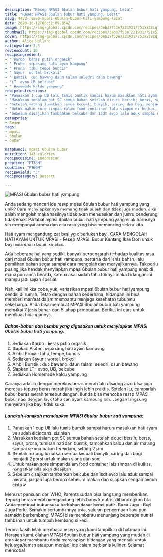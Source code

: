 ```yaml
---
description: "Resep MPASI 6bulan bubur hati yampung, Lezat"
title: "Resep MPASI 6bulan bubur hati yampung, Lezat"
slug: 4403-resep-mpasi-6bulan-bubur-hati-yampung-lezat
date: 2020-10-12T06:32:09.854Z
image: https://img-global.cpcdn.com/recipes/3eb37f53e7221931/751x532cq70/mpasi-6bulan-bubur-hati-yampung-foto-resep-utama.jpg
thumbnail: https://img-global.cpcdn.com/recipes/3eb37f53e7221931/751x532cq70/mpasi-6bulan-bubur-hati-yampung-foto-resep-utama.jpg
cover: https://img-global.cpcdn.com/recipes/3eb37f53e7221931/751x532cq70/mpasi-6bulan-bubur-hati-yampung-foto-resep-utama.jpg
author: Alice Holland
ratingvalue: 3.5
reviewcount: 10
recipeingredient:
- " Karbo  beras putih organik"
- " Prohe  sepasang hati ayam kampung"
- " Prona  tahu tempe buncis"
- " Sayur  wortel brokoli"
- " Bumtik  duo bawang daun salam seledri daun bawang"
- "LT  evoo UB belcube"
- " Homemade kaldu yampung"
recipeinstructions:
- "Panaskan 1 cup UB lalu tumis bumtik sampai harum masukkan hati ayam yg sudah dicincang, sisihkan"
- "Masukkan kedalam pot SC semua bahan setelah dicuci bersih; beras, sayur, prona, tumisan hati dan bumtik, tambahkan kaldu dan air matang sampai semua bahan terendam, setting 2 jam"
- "Setelah matang lumatkan semua kecuali bumyik, saring dan bagi menjadi 2 porsi untuk makan siang dan sore"
- "Untuk makan sore simpan dalam food container lalu simpan di kulkas, hangatkan bila akan disajikan"
- "Sebelum disajikan tambahkan belcube dan 1sdt evoo lalu aduk sampai merata, jangan lupa berdoa sebelum makan dan suapkan dengan penuh cinta 💕"
categories:
- Resep
tags:
- mpasi
- 6bulan
- bubur

katakunci: mpasi 6bulan bubur 
nutrition: 143 calories
recipecuisine: Indonesian
preptime: "PT38M"
cooktime: "PT60M"
recipeyield: "3"
recipecategory: Dessert

---
```



![MPASI 6bulan bubur hati yampung](https://img-global.cpcdn.com/recipes/3eb37f53e7221931/751x532cq70/mpasi-6bulan-bubur-hati-yampung-foto-resep-utama.jpg)

Anda sedang mencari ide resep mpasi 6bulan bubur hati yampung yang unik? Cara menyiapkannya memang tidak susah dan tidak juga mudah. Jika salah mengolah maka hasilnya tidak akan memuaskan dan justru cenderung tidak enak. Padahal mpasi 6bulan bubur hati yampung yang enak harusnya sih mempunyai aroma dan cita rasa yang bisa memancing selera kita.

Hati ayam mengandung zat besi yg diperlukan bayi. CARA MENGOLAH HATI AYAM UNTUK MPASI - Resep MPASI. Bubur Kentang Ikan Dori untuk bayi usia enam bulan ke atas.

Ada beberapa hal yang sedikit banyak berpengaruh terhadap kualitas rasa dari mpasi 6bulan bubur hati yampung, pertama dari jenis bahan, lalu pemilihan bahan segar sampai cara mengolah dan menyajikannya. Tak perlu pusing jika hendak menyiapkan mpasi 6bulan bubur hati yampung enak di mana pun anda berada, karena asal sudah tahu triknya maka hidangan ini mampu jadi sajian spesial.


Nah, kali ini kita coba, yuk, variasikan mpasi 6bulan bubur hati yampung sendiri di rumah. Tetap dengan bahan sederhana, hidangan ini bisa memberi manfaat dalam membantu menjaga kesehatan tubuhmu sekeluarga. Anda bisa membuat MPASI 6bulan bubur hati yampung memakai 7 jenis bahan dan 5 tahap pembuatan. Berikut ini cara untuk membuat hidangannya.

<!--inarticleads1-->

##### Bahan-bahan dan bumbu yang digunakan untuk menyiapkan MPASI 6bulan bubur hati yampung:

1. Sediakan  Karbo : beras putih organik
1. Siapkan  Prohe : sepasang hati ayam kampung
1. Ambil  Prona : tahu, tempe, buncis
1. Sediakan  Sayur : wortel, brokoli
1. Ambil  Bumtik : duo bawang, daun salam, seledri, daun bawang
1. Siapkan LT : evoo, UB, belcube
1. Sediakan  Homemade kaldu yampung


Caranya adalah dengan merebus beras merah lalu disaring atau bisa juga merebus tepung beras merah jika ingin lebih praktis. Setelah itu, campurlah bubur beras merah tersebut dengan. Bunda bisa mencoba resep MPASI bubur nasi dengan lauk tahu dan ayam kampung loh. Jangan langsung menyerah jika bayi tidak suka. 

<!--inarticleads2-->

##### Langkah-langkah menyiapkan MPASI 6bulan bubur hati yampung:

1. Panaskan 1 cup UB lalu tumis bumtik sampai harum masukkan hati ayam yg sudah dicincang, sisihkan
1. Masukkan kedalam pot SC semua bahan setelah dicuci bersih; beras, sayur, prona, tumisan hati dan bumtik, tambahkan kaldu dan air matang sampai semua bahan terendam, setting 2 jam
1. Setelah matang lumatkan semua kecuali bumyik, saring dan bagi menjadi 2 porsi untuk makan siang dan sore
1. Untuk makan sore simpan dalam food container lalu simpan di kulkas, hangatkan bila akan disajikan
1. Sebelum disajikan tambahkan belcube dan 1sdt evoo lalu aduk sampai merata, jangan lupa berdoa sebelum makan dan suapkan dengan penuh cinta 💕


Menurut panduan dari WHO, Parents sudah bisa langsung memberikan. Tepung beras merah mengandung lebih banyak nutrisi dibandingkan bila Anda membuat bubur susu berbahan dasar beras putih. Baca Juga : Bayi Juga Perlu. Semakin bertambahnya usia, saluran pencernaan bayi pun semakin berkembang. MPASI bisa membantu menunjang beberapa nutrisi tambahan untuk tumbuh kembang si kecil. 

Terima kasih telah membaca resep yang kami tampilkan di halaman ini. Harapan kami, olahan MPASI 6bulan bubur hati yampung yang mudah di atas dapat membantu Anda menyiapkan hidangan yang menarik untuk keluarga/teman ataupun menjadi ide dalam berbisnis kuliner. Selamat mencoba!
